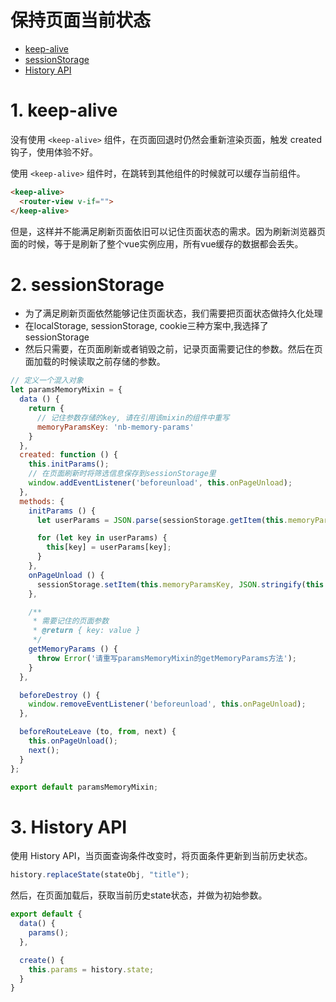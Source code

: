 # 保持页面当前状态

- [keep-alive](#1-keep-alive)
- [sessionStorage](#2-sessionStorage)
- [History API](#History-API)


# 1. keep-alive
没有使用 `<keep-alive>`  组件，在页面回退时仍然会重新渲染页面，触发 created 钩子，使用体验不好。

使用 `<keep-alive>` 组件时，在跳转到其他组件的时候就可以缓存当前组件。 

```html
<keep-alive>
  <router-view v-if="">
</keep-alive>
```

但是，这样并不能满足刷新页面依旧可以记住页面状态的需求。因为刷新浏览器页面的时候，等于是刷新了整个vue实例应用，所有vue缓存的数据都会丢失。


# 2. sessionStorage
- 为了满足刷新页面依然能够记住页面状态，我们需要把页面状态做持久化处理
- 在localStorage, sessionStorage, cookie三种方案中,我选择了sessionStorage
- 然后只需要，在页面刷新或者销毁之前，记录页面需要记住的参数。然后在页面加载的时候读取之前存储的参数。

```js
// 定义一个混入对象
let paramsMemoryMixin = {
  data () {
    return {
      // 记住参数存储的key, 请在引用该mixin的组件中重写
      memoryParamsKey: 'nb-memory-params'
    }
  },
  created: function () {
    this.initParams();
    // 在页面刷新时将筛选信息保存到sessionStorage里
    window.addEventListener('beforeunload', this.onPageUnload);
  },
  methods: {
    initParams () {
      let userParams = JSON.parse(sessionStorage.getItem(this.memoryParamsKey));

      for (let key in userParams) {
        this[key] = userParams[key];
      }
    },
    onPageUnload () {
      sessionStorage.setItem(this.memoryParamsKey, JSON.stringify(this.getMemoryParams()));
    },

    /**
     * 需要记住的页面参数
     * @return { key: value }
     */
    getMemoryParams () {
      throw Error('请重写paramsMemoryMixin的getMemoryParams方法');
    }
  },

  beforeDestroy () {
    window.removeEventListener('beforeunload', this.onPageUnload);
  },

  beforeRouteLeave (to, from, next) {
    this.onPageUnload();
    next();
  }
};

export default paramsMemoryMixin;

```


# 3. History API
使用 History API，当页面查询条件改变时，将页面条件更新到当前历史状态。

```js
history.replaceState(stateObj, "title");
```
然后，在页面加载后，获取当前历史state状态，并做为初始参数。

```js
export default {
  data() {
    params();
  },

  create() {
    this.params = history.state;
  }
}
```